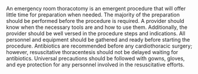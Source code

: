 An emergency room thoracotomy is an emergent procedure that will offer little time for preparation when needed. The majority of the preparation should be performed before the procedure is required. A provider should know when the necessary tools are and how to use them. Additionally, the provider should be well versed in the procedure steps and indications. All personnel and equipment should be gathered and ready before starting the procedure. Antibiotics are recommended before any cardiothoracic surgery; however, resuscitative thoracentesis should not be delayed waiting for antibiotics. Universal precautions should be followed with gowns, gloves, and eye protection for any personnel involved in the resuscitative efforts.